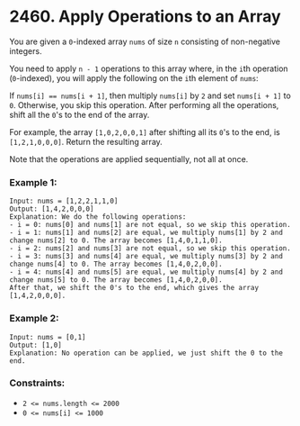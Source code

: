 # 2460. Apply Operations to an Array

You are given a `0`-indexed array `nums` of size `n` consisting of non-negative integers.

You need to apply `n - 1` operations to this array where, in the `i`th operation (`0`-indexed), you will apply the following on the `i`th element of `nums`:

If `nums[i] == nums[i + 1]`, then multiply `nums[i]` by `2` and set `nums[i + 1]` to `0`. Otherwise, you skip this operation.
After performing all the operations, shift all the `0`'s to the end of the array.

For example, the array `[1,0,2,0,0,1]` after shifting all its `0`'s to the end, is `[1,2,1,0,0,0]`.
Return the resulting array.

Note that the operations are applied sequentially, not all at once.

### Example 1:

```
Input: nums = [1,2,2,1,1,0]
Output: [1,4,2,0,0,0]
Explanation: We do the following operations:
- i = 0: nums[0] and nums[1] are not equal, so we skip this operation.
- i = 1: nums[1] and nums[2] are equal, we multiply nums[1] by 2 and change nums[2] to 0. The array becomes [1,4,0,1,1,0].
- i = 2: nums[2] and nums[3] are not equal, so we skip this operation.
- i = 3: nums[3] and nums[4] are equal, we multiply nums[3] by 2 and change nums[4] to 0. The array becomes [1,4,0,2,0,0].
- i = 4: nums[4] and nums[5] are equal, we multiply nums[4] by 2 and change nums[5] to 0. The array becomes [1,4,0,2,0,0].
After that, we shift the 0's to the end, which gives the array [1,4,2,0,0,0].
```

### Example 2:

```
Input: nums = [0,1]
Output: [1,0]
Explanation: No operation can be applied, we just shift the 0 to the end.
```

### Constraints:

- `2 <= nums.length <= 2000`
- `0 <= nums[i] <= 1000`
